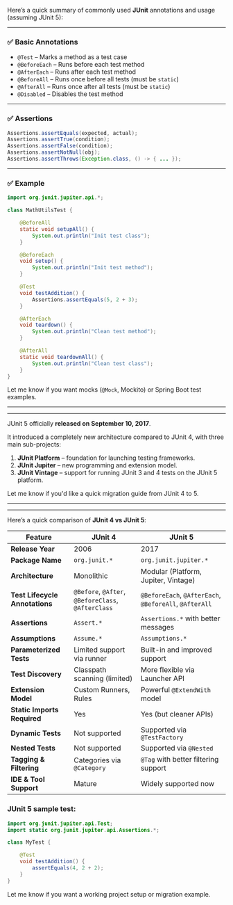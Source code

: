Here’s a quick summary of commonly used **JUnit** annotations and usage (assuming JUnit 5):

---

### ✅ Basic Annotations

* `@Test` – Marks a method as a test case
* `@BeforeEach` – Runs before each test method
* `@AfterEach` – Runs after each test method
* `@BeforeAll` – Runs once before all tests (must be `static`)
* `@AfterAll` – Runs once after all tests (must be `static`)
* `@Disabled` – Disables the test method

---

### ✅ Assertions

```java
Assertions.assertEquals(expected, actual);
Assertions.assertTrue(condition);
Assertions.assertFalse(condition);
Assertions.assertNotNull(obj);
Assertions.assertThrows(Exception.class, () -> { ... });
```

---

### ✅ Example

```java
import org.junit.jupiter.api.*;

class MathUtilsTest {

    @BeforeAll
    static void setupAll() {
        System.out.println("Init test class");
    }

    @BeforeEach
    void setup() {
        System.out.println("Init test method");
    }

    @Test
    void testAddition() {
        Assertions.assertEquals(5, 2 + 3);
    }

    @AfterEach
    void teardown() {
        System.out.println("Clean test method");
    }

    @AfterAll
    static void teardownAll() {
        System.out.println("Clean test class");
    }
}
```

Let me know if you want mocks (`@Mock`, Mockito) or Spring Boot test examples.


---
---

JUnit 5 officially **released on September 10, 2017**.

It introduced a completely new architecture compared to JUnit 4, with three main sub-projects:

1. **JUnit Platform** – foundation for launching testing frameworks.
2. **JUnit Jupiter** – new programming and extension model.
3. **JUnit Vintage** – support for running JUnit 3 and 4 tests on the JUnit 5 platform.

Let me know if you'd like a quick migration guide from JUnit 4 to 5.


---
---

Here’s a quick comparison of **JUnit 4 vs JUnit 5**:

| Feature                        | JUnit 4                                            | JUnit 5                                                |
| ------------------------------ | -------------------------------------------------- | ------------------------------------------------------ |
| **Release Year**               | 2006                                               | 2017                                                   |
| **Package Name**               | `org.junit.*`                                      | `org.junit.jupiter.*`                                  |
| **Architecture**               | Monolithic                                         | Modular (Platform, Jupiter, Vintage)                   |
| **Test Lifecycle Annotations** | `@Before`, `@After`, `@BeforeClass`, `@AfterClass` | `@BeforeEach`, `@AfterEach`, `@BeforeAll`, `@AfterAll` |
| **Assertions**                 | `Assert.*`                                         | `Assertions.*` with better messages                    |
| **Assumptions**                | `Assume.*`                                         | `Assumptions.*`                                        |
| **Parameterized Tests**        | Limited support via runner                         | Built-in and improved support                          |
| **Test Discovery**             | Classpath scanning (limited)                       | More flexible via Launcher API                         |
| **Extension Model**            | Custom Runners, Rules                              | Powerful `@ExtendWith` model                           |
| **Static Imports Required**    | Yes                                                | Yes (but cleaner APIs)                                 |
| **Dynamic Tests**              | Not supported                                      | Supported via `@TestFactory`                           |
| **Nested Tests**               | Not supported                                      | Supported via `@Nested`                                |
| **Tagging & Filtering**        | Categories via `@Category`                         | `@Tag` with better filtering support                   |
| **IDE & Tool Support**         | Mature                                             | Widely supported now                                   |

### JUnit 5 sample test:

```java
import org.junit.jupiter.api.Test;
import static org.junit.jupiter.api.Assertions.*;

class MyTest {

    @Test
    void testAddition() {
        assertEquals(4, 2 + 2);
    }
}
```

Let me know if you want a working project setup or migration example.

